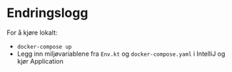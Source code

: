 # Endringslogg

For å kjøre lokalt:
- `docker-compose up`
- Legg inn miljøvariablene fra `Env.kt` og `docker-compose.yaml` i IntelliJ og kjør Application 